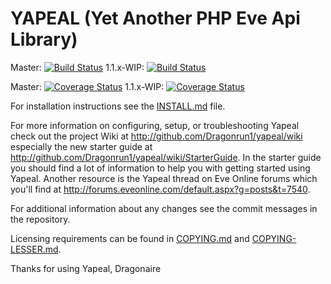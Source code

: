 # YAPEAL (Yet Another PHP Eve Api Library) #
Master: [![Build Status](https://travis-ci.org/Dragonrun1/yapeal.svg?branch=master)](https://travis-ci.org/Dragonrun1/yapeal)
1.1.x-WIP: [![Build Status](https://travis-ci.org/Dragonrun1/yapeal.svg?branch=1.1.x-WIP)](https://travis-ci.org/Dragonrun1/yapeal)

Master: [![Coverage Status](https://img.shields.io/coveralls/Dragonrun1/yapeal.svg?branch=master)](https://coveralls.io/r/Dragonrun1/yapeal?branch=master)
1.1.x-WIP: [![Coverage Status](https://img.shields.io/coveralls/Dragonrun1/yapeal.svg?branch=1.1.x-WIP)](https://coveralls.io/r/Dragonrun1/yapeal?branch=1.1.x-WIP)

For installation instructions see the [INSTALL.md][2] file.

For more information on configuring, setup, or troubleshooting Yapeal check out
the project Wiki at <http://github.com/Dragonrun1/yapeal/wiki> especially the
new starter guide at <http://github.com/Dragonrun1/yapeal/wiki/StarterGuide>. In
the starter guide you should find a lot of information to help you with getting
started using Yapeal. Another resource is the Yapeal thread on Eve Online forums
which you'll find at
<http://forums.eveonline.com/default.aspx?g=posts&t=7540>.

For additional information about any changes see the commit messages in the
repository.

Licensing requirements can be found in [COPYING.md][4] and
[COPYING-LESSER.md][5].

Thanks for using Yapeal, Dragonaire

[2]: http://github.com/Dragonrun1/yapeal/blob/1.0.x/INSTALL.md "INSTALL.md"
[4]: http://github.com/Dragonrun1/yapeal/blob/1.0.x/COPYING.md "COPY.md"
[5]: http://github.com/Dragonrun1/yapeal/blob/1.0.x/COPYING-LESSER.md "COPY-LESSER.md"
